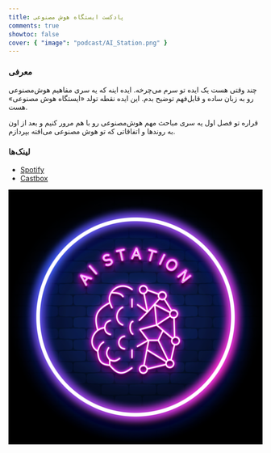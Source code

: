 ```yaml
---
title: پادکست ایستگاه هوش‌ مصنوعی
comments: true
showtoc: false
cover: { "image": "podcast/AI_Station.png" }
---
```


### معرفی

چند وقتی هست یک ایده تو سرم می‌چرخه. ایده اینه که یه سری مفاهیم هوش‌مصنوعی رو به زبان ساده و قابل‌فهم توضیح بدم. این ایده نقطه تولد «ایستگاه هوش‌ مصنوعی» هست.

قراره تو فصل اول یه سری مباحث مهم هوش‌مصنوعی رو با هم مرور کنیم و بعد از اون به روندها و اتفاقاتی که تو هوش مصنوعی می‌افته بپردازم. 
### لینک‌ها

- [Spotify](https://open.spotify.com/show/6TPjftO0GVSh6ztwqqEUxM)
- [Castbox](https://castbox.fm/ch/5618013)

![Logo](AI_Station.png)

